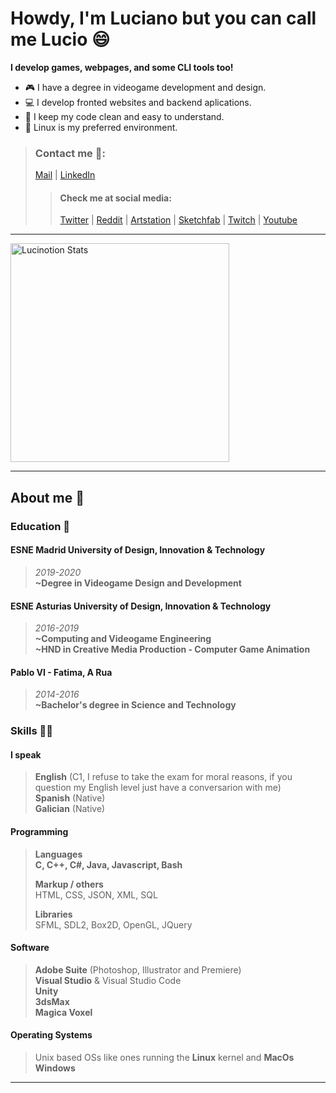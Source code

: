 # Howdy, I'm Luciano but you can call me Lucio 😄

**I develop games, webpages, and some CLI tools too!**

* 🎮 I have a degree in videogame development and design.
* 💻 I develop fronted websites and backend aplications.
* 🧽 I keep my code clean and easy to understand.
* 🐧 Linux is my preferred environment.

>### Contact me 💬:
> [Mail](mailto:lucinotion@pm.me) |
> [LinkedIn](https://www.linkedin.com/in/luciano-candal-61b37017b)
>>#### Check me at social media:
>> [Twitter](https://twitter.com/Lucinotion) |
>> [Reddit](https://www.reddit.com/user/Lucinotion) |
>> [Artstation](https://www.artstation.com/lucinotion) |
>> [Sketchfab](https://sketchfab.com/Lucinotion) |
>> [Twitch](https://www.twitch.tv/lucinotion) |
>> [Youtube](www.youtube.com/channel/UC2uS5lrFONH93pkqpcfhC-w)

---

<img style="width: 350px;" alt="Lucinotion Stats" src="https://github-readme-stats.vercel.app/api?username=lucinotion&show_icons=true" />

---

## About me 💭

### Education 📝

#### ESNE Madrid University of Design, Innovation & Technology
> *2019-2020*  
> **~Degree in Videogame Design and Development**

#### ESNE Asturias University of Design, Innovation & Technology
> *2016-2019*  
> **~Computing and Videogame Engineering**  
> **~HND in Creative Media Production - Computer Game Animation**
  
#### Pablo VI - Fatima, A Rua
> *2014-2016*  
> **~Bachelor's degree in Science and Technology**

### Skills 👨‍💻

#### I speak

> **English** (C1, I refuse to take the exam for moral reasons, if you question my English level just have a conversarion with me)  
> **Spanish** (Native)  
> **Galician** (Native)

#### Programming 

> **Languages**  
> **C, C++, C#, Java, Javascript, Bash**  
>
> **Markup / others**  
> HTML, CSS, JSON, XML, SQL  
>
> **Libraries**  
> SFML, SDL2, Box2D, OpenGL, JQuery

#### Software

> **Adobe Suite** (Photoshop, Illustrator and Premiere)  
> **Visual Studio** & Visual Studio Code  
> **Unity**  
> **3dsMax**  
> **Magica Voxel**  

#### Operating Systems

> Unix based OSs like ones running the **Linux** kernel and **MacOs**  
> **Windows**

---
